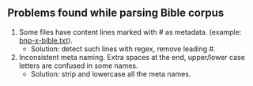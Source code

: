 ## Problems found while parsing Bible corpus

1. Some files have content lines marked with # as metadata. (example: [bnp-x-bible.txt](paralleltext-master\bibles\corpus\bnp-x-bible.txt)). 
    * Solution: detect such lines with regex, remove leading #.
2. Inconsistent meta naming. Extra spaces at the end, upper/lower case letters are confused in some names.
    * Solution: strip and lowercase all the meta names.